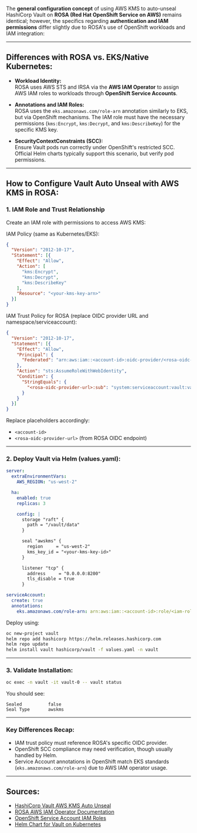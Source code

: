 The **general configuration concept** of using AWS KMS to auto-unseal HashiCorp Vault on **ROSA (Red Hat OpenShift Service on AWS)** remains identical; however, the specifics regarding **authentication and IAM permissions** differ slightly due to ROSA's use of OpenShift workloads and IAM integration:

---

## Differences with ROSA vs. EKS/Native Kubernetes:

- **Workload Identity:**  
  ROSA uses AWS STS and IRSA via the **AWS IAM Operator** to assign AWS IAM roles to workloads through **OpenShift Service Accounts**.

- **Annotations and IAM Roles:**  
  ROSA uses the `eks.amazonaws.com/role-arn` annotation similarly to EKS, but via OpenShift mechanisms. The IAM role must have the necessary permissions (`kms:Encrypt`, `kms:Decrypt`, and `kms:DescribeKey`) for the specific KMS key.

- **SecurityContextConstraints (SCC):**  
  Ensure Vault pods run correctly under OpenShift's restricted SCC. Official Helm charts typically support this scenario, but verify pod permissions.

---

## How to Configure Vault Auto Unseal with AWS KMS in ROSA:

### 1\. IAM Role and Trust Relationship  
Create an IAM role with permissions to access AWS KMS:

IAM Policy (same as Kubernetes/EKS):
```json
{
  "Version": "2012-10-17",
  "Statement": [{
    "Effect": "Allow",
    "Action": [
      "kms:Encrypt",
      "kms:Decrypt",
      "kms:DescribeKey"
    ],
    "Resource": "<your-kms-key-arn>"
  }]
}
```

IAM Trust Policy for ROSA (replace OIDC provider URL and namespace/serviceaccount):
```json
{
  "Version": "2012-10-17",
  "Statement": [{
    "Effect": "Allow",
    "Principal": {
      "Federated": "arn:aws:iam::<account-id>:oidc-provider/<rosa-oidc-provider-url>"
    },
    "Action": "sts:AssumeRoleWithWebIdentity",
    "Condition": {
      "StringEquals": {
        "<rosa-oidc-provider-url>:sub": "system:serviceaccount:vault:vault"
      }
    }
  }]
}
```

Replace placeholders accordingly:
- `<account-id>`
- `<rosa-oidc-provider-url>` (from ROSA OIDC endpoint)

---

### 2\. Deploy Vault via Helm (values.yaml):
```yaml
server:
  extraEnvironmentVars:
    AWS_REGION: "us-west-2"

  ha:
    enabled: true
    replicas: 3

    config: |
      storage "raft" {
        path = "/vault/data"
      }

      seal "awskms" {
        region     = "us-west-2"
        kms_key_id = "<your-kms-key-id>"
      }

      listener "tcp" {
        address     = "0.0.0.0:8200"
        tls_disable = true
      }

serviceAccount:
  create: true
  annotations:
    eks.amazonaws.com/role-arn: arn:aws:iam::<account-id>:role/<iam-role-name>
```

Deploy using:
```bash
oc new-project vault
helm repo add hashicorp https://helm.releases.hashicorp.com
helm repo update
helm install vault hashicorp/vault -f values.yaml -n vault
```

---

### 3\. Validate Installation:

```bash
oc exec -n vault -it vault-0 -- vault status
```

You should see:
```
Sealed          false
Seal Type       awskms
```

---

### Key Differences Recap:
- IAM trust policy must reference ROSA's specific OIDC provider.
- OpenShift SCC compliance may need verification, though usually handled by Helm.
- Service Account annotations in OpenShift match EKS standards (`eks.amazonaws.com/role-arn`) due to AWS IAM operator usage.

---

## Sources:

- [HashiCorp Vault AWS KMS Auto Unseal](https://developer.hashicorp.com/vault/docs/configuration/seal/awskms)
- [ROSA AWS IAM Operator Documentation](https://docs.openshift.com/rosa/authentication/using-iam-operator.html)
- [OpenShift Service Account IAM Roles](https://docs.openshift.com/rosa/rosa_cluster_admin/rosa-sts-about-iam-resources.html)
- [Helm Chart for Vault on Kubernetes](https://developer.hashicorp.com/vault/docs/platform/k8s/helm)